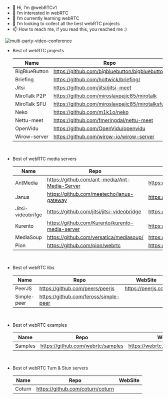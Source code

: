 <br/>

- 👋 Hi, I’m @webRTCv1
- 👀 I’m interested in webRTC
- 🌱 I’m currently learning webRTC
- 💞️ I’m looking to collect all the best webRTC projects
- 📫 How to reach me, if you read this, you reached me :)

![multi-party-video-conference](https://user-images.githubusercontent.com/104159437/164714607-48839e91-5551-4962-9187-3f2ad7d7259c.png)

- Best of webRTC projects

  |  Name  |  Repo  | WebSite  |
  |-----------------|--------------|-------------|
  | BigBlueButton | https://github.com/bigbluebutton/bigbluebutton | https://bigbluebutton.org/ |
  | Briefing | https://github.com/holtwick/briefing/ | https://brie.fi/ng |
  | Jitsi | https://github.com/jitsi/jitsi-meet | https://meet.jit.si |
  | MiroTalk P2P | https://github.com/miroslavpejic85/mirotalk | https://mirotalk.up.railway.app |
  | MiroTalk SFU | https://github.com/miroslavpejic85/mirotalksfu | https://sfu.mirotalk.org/ |
  | Neko | https://github.com/m1k1o/neko | https://neko.m1k1o.net/ |
  | Nettu-meet | https://github.com/fmeringdal/nettu-meet | https://meet.nettubooking.com/ |
  | OpenVidu | https://github.com/OpenVidu/openvidu | https://openvidu.io |
  | Wirow-server | https://github.com/wirow-io/wirow-server | https://wirow.io |

<br/>

- Best of webRTC media servers

  |  Name  |  Repo  | WebSite  |
  |-----------------|--------------|-------------|
  | AntMedia | https://github.com/ant-media/Ant-Media-Server | https://antmedia.io |
  | Janus | https://github.com/meetecho/janus-gateway | https://janus.conf.meetecho.com/ |
  | Jitsi-videobrifge | https://github.com/jitsi/jitsi-videobridge | https://jitsi.org/jitsi-videobridge/ |
  | Kurento | https://github.com/Kurento/kurento-media-server | https://www.kurento.org |
  | MediaSoup | https://github.com/versatica/mediasoup/ | https://mediasoup.org/ |
  | Pion | https://github.com/pion/webrtc | https://pion.ly |

<br/>

- Best of webRTC libs

  |  Name  |  Repo  | WebSite  |
  |-----------------|--------------|-------------|
  | PeerJS | https://github.com/peers/peerjs | https://peerjs.com |
  | Simple-peer | https://github.com/feross/simple-peer |  |

<br/>

- Best of webRTC examples

  |  Name  |  Repo  | WebSite  |
  |-----------------|--------------|-------------|
  | Samples | https://github.com/webrtc/samples | https://webrtc.github.io/samples/ |

<br/>

- Best of webRTC Turn & Stun servers

  |  Name  |  Repo  | WebSite  |
  |-----------------|--------------|-------------|
  | Coturn | https://github.com/coturn/coturn |  |

<br/>
